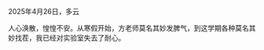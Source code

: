 2025年4月26日，多云












































































































人心涣散，惶惶不安。从寒假开始，方老师莫名其妙发脾气，到这学期各种莫名其妙找茬，我已经对实验室失去了耐心。
